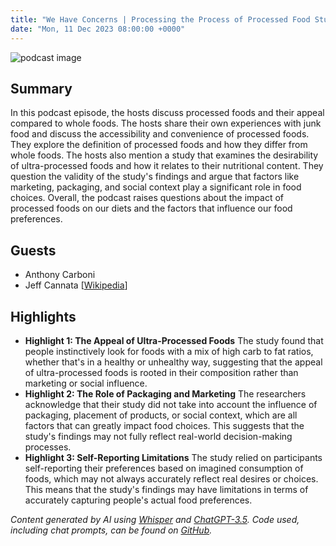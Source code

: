 ```yaml
---
title: "We Have Concerns | Processing the Process of Processed Food Study"
date: "Mon, 11 Dec 2023 08:00:00 +0000"
---
```


![podcast image](https://image.simplecastcdn.com/images/6ec29d2d-a753-4f2b-997d-c1dc3e018bd5/5cd18fb1-8aa5-42be-ba22-c9c1b29b850f/3000x3000/1424906936-artwork.jpg?aid=rss_feed)

## Summary

In this podcast episode, the hosts discuss processed foods and their appeal compared to whole foods. The hosts share their own experiences with junk food and discuss the accessibility and convenience of processed foods. They explore the definition of processed foods and how they differ from whole foods. The hosts also mention a study that examines the desirability of ultra-processed foods and how it relates to their nutritional content. They question the validity of the study's findings and argue that factors like marketing, packaging, and social context play a significant role in food choices. Overall, the podcast raises questions about the impact of processed foods on our diets and the factors that influence our food preferences.

## Guests

- Anthony Carboni
- Jeff Cannata [[Wikipedia](https://en.wikipedia.org/wiki/Jeff_Cannata)]

## Highlights

- **Highlight 1: The Appeal of Ultra-Processed Foods** The study found that people instinctively look for foods with a mix of high carb to fat ratios, whether that's in a healthy or unhealthy way, suggesting that the appeal of ultra-processed foods is rooted in their composition rather than marketing or social influence.
- **Highlight 2: The Role of Packaging and Marketing** The researchers acknowledge that their study did not take into account the influence of packaging, placement of products, or social context, which are all factors that can greatly impact food choices. This suggests that the study's findings may not fully reflect real-world decision-making processes.
- **Highlight 3: Self-Reporting Limitations** The study relied on participants self-reporting their preferences based on imagined consumption of foods, which may not always accurately reflect real desires or choices. This means that the study's findings may have limitations in terms of accurately capturing people's actual food preferences.

_Content generated by AI using [Whisper](https://openai.com/research/whisper) and [ChatGPT-3.5](https://openai.com/blog/chatgpt). Code used, including chat prompts, can be found on [GitHub](https://github.com/dustinbrownman/podcast-parser/blob/main/app/functions.py)._
